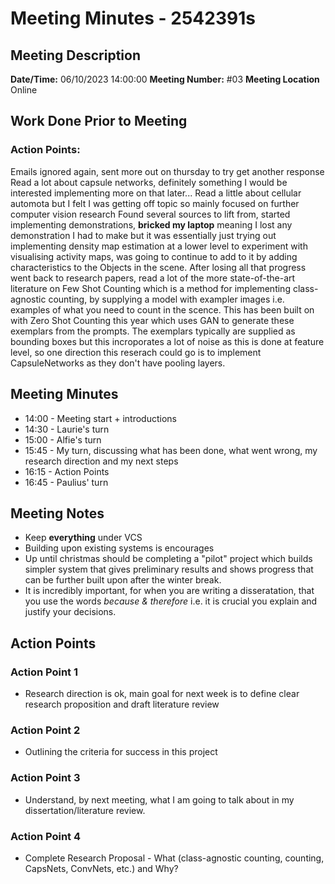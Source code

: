 # Meeting Minutes - 2542391s

## Meeting Description

**Date/Time:** 06/10/2023 14:00:00
**Meeting Number:** \#03
**Meeting Location** Online

## Work Done Prior to Meeting

### Action Points:
Emails ignored again, sent more out on thursday to try get another response
Read a lot about capsule networks, definitely something I would be interested implementing more on that later...
Read a little about cellular automota but I felt I was getting off topic so mainly focused on further computer vision research
Found several sources to lift from, started implementing demonstrations, **bricked my laptop** meaning I lost any demonstration I had to make but it was essentially just trying out implementing density map estimation at a lower level to experiment with visualising activity maps, was going to continue to add to it by adding characteristics to the Objects in the scene.
After losing all that progress went back to research papers, read a lot of the more state-of-the-art literature on Few Shot Counting which is a method for implementing class-agnostic counting, by supplying a model with exampler images i.e. examples of what you need to count in the scence. This has been built on with Zero Shot Counting this year which uses GAN to generate these exemplars from the prompts. The exemplars typically are supplied as bounding boxes but this incroporates a lot of noise as this is done at feature level, so one direction this reserach could go is to implement CapsuleNetworks as they don't have pooling layers.

## Meeting Minutes

* 14:00 - Meeting start + introductions
* 14:30 - Laurie's turn
* 15:00 - Alfie's turn
* 15:45 - My turn, discussing what has been done, what went wrong, my research direction and my next steps
* 16:15 - Action Points
* 16:45 - Paulius' turn



## Meeting Notes

* Keep **everything** under VCS
* Building upon existing systems is encourages
* Up until christmas should be completing a "pilot" project which builds simpler system that gives preliminary results and shows progress that can be further built upon after the winter break.
* It is incredibly important, for when you are writing a disseratation, that you use the words *because & therefore* i.e. it is crucial you explain and justify your decisions.

## Action Points

### Action Point 1

* Research direction is ok, main goal for next week is to define clear research proposition and draft literature review

### Action Point 2

* Outlining the criteria for success in this project

### Action Point 3

* Understand, by next meeting, what I am going to talk about in my dissertation/literature review.

### Action Point 4

* Complete Research Proposal - What (class-agnostic counting, counting, CapsNets, ConvNets, etc.) and Why? 